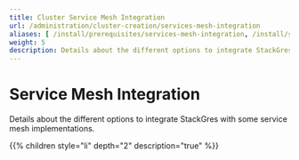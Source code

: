 ```yaml
---
title: Cluster Service Mesh Integration
url: /administration/cluster-creation/services-mesh-integration
aliases: [ /install/prerequisites/services-mesh-integration, /install/services-mesh-integration ]
weight: 5
description: Details about the different options to integrate StackGres with some service mesh implementations.
---
```


# Service Mesh Integration

Details about the different options to integrate StackGres with some service mesh implementations.

{{% children style="li" depth="2" description="true" %}}